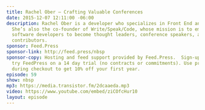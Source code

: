 ```yaml
---
title: Rachel Ober — Crafting Valuable Conferences
date: 2015-12-07 12:11:00 -06:00
description: Rachel Ober is a developer who specializes in Front End and Ruby on Rails.
  She’s also the co-founder of Write/Speak/Code, whose mission is to empower women
  software developers to become thought leaders, conference speakers, and open source
  contributors.
sponsor: Feed.Press
sponsor-link: http://feed.press/nbsp
sponsor-copy: Hosting and feed support provided by Feed.Press.  Sign-up today and
  try FeedPress on a 14 day trial (no contracts or commitments). Use promo code *nbsp*
  during checkout to get 10% off your first year.
episode: 59
show: nbsp
mp3: https://media.transistor.fm/2dcaaeda.mp3
video: https://www.youtube.com/embed/ziCOfcHur10
layout: episode
---
```



